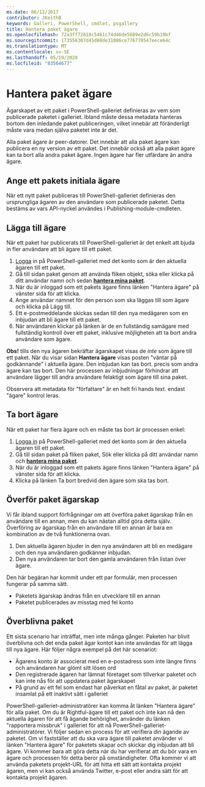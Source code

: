 ```yaml
---
ms.date: 06/12/2017
contributor: JKeithB
keywords: Galleri, PowerShell, cmdlet, psgallery
title: Hantera paket ägare
ms.openlocfilehash: 72a3ff72818c5461c74d46de5689e2d6c59b19bf
ms.sourcegitcommit: 173556307d45d88de31086ce776770547eece64c
ms.translationtype: MT
ms.contentlocale: sv-SE
ms.lasthandoff: 05/19/2020
ms.locfileid: "83564677"
---
```

# <a name="managing-package-owners"></a>Hantera paket ägare

Ägarskapet av ett paket i PowerShell-galleriet definieras av vem som publicerade paketet i galleriet.
Ibland måste dessa metadata hanteras bortom den inledande paket publiceringen, vilket innebär att föränderligt måste vara medan själva paketet inte är det.

Alla paket ägare är peer-datorer.
Det innebär att alla paket ägare kan publicera en ny version av ett paket. Det innebär också att alla paket ägare kan ta bort alla andra paket ägare.
Ingen ägare har fler utfärdare än andra ägare.

## <a name="setting-a-packages-initial-owner"></a>Ange ett pakets initiala ägare

När ett nytt paket publiceras till PowerShell-galleriet definieras den ursprungliga ägaren av den användare som publicerade paketet. Detta bestäms av vars API-nyckel användes i Publishing-module-cmdleten.

## <a name="adding-owners"></a>Lägga till ägare

När ett paket har publicerats till PowerShell-galleriet är det enkelt att bjuda in fler användare att bli ägare till ett paket.

1. [Logga](https://powershellgallery.com/users/account/LogOn) in på PowerShell-galleriet med det konto som är den aktuella ägaren till ett paket.
2. Gå till sidan paket genom att använda fliken objekt, söka eller klicka på ditt användar namn och sedan [**hantera mina paket**](https://www.powershellgallery.com/account/Packages).
3. När du är inloggad som ett pakets ägare finns länken "Hantera ägare" på vänster sida för att klicka.
4. Ange användar namnet för den person som ska läggas till som ägare och klicka på Lägg till.
5. Ett e-postmeddelande skickas sedan till den nya medägaren som en inbjudan att bli ägare till ett paket.
6. När användaren klickar på länken är de en fullständig samägare med fullständig kontroll över ett paket, inklusive möjligheten att ta bort andra användare som ägare.

**Obs!** tills den nya ägaren bekräftar ägarskapet visas de *inte* som ägare till ett paket.
När du visar sidan **Hantera ägare** visas posten "väntar på godkännande" i aktuella ägare.
Den inbjudan kan tas bort. precis som andra ägare kan tas bort.
Den här processen av inbjudningar förhindrar att användare lägger till andra användare felaktigt som ägare till sina paket.

Observera att metadata för "författare" är en helt fri hands text. endast "ägare" kontrol leras.

## <a name="removing-owners"></a>Ta bort ägare

När ett paket har flera ägare och en måste tas bort är processen enkel:

1. [Logga in](https://powershellgallery.com/users/account/LogOn) på PowerShell-galleriet med det konto som är den aktuella ägaren till ett paket.
2. Gå till sidan paket på fliken paket, Sök eller klicka på ditt användar namn och [**hantera mina paket**](https://www.powershellgallery.com/account/Packages).
3. När du är inloggad som ett pakets ägare finns länken "Hantera ägare" på vänster sida för att klicka.
4. Klicka på länken Ta bort bredvid den ägare som ska tas bort.

## <a name="transferring-package-ownership"></a>Överför paket ägarskap

Vi får ibland support förfrågningar om att överföra paket ägarskap från en användare till en annan, men du kan nästan alltid göra detta själv.
Överföring av ägarskap från en användare till en annan är bara en kombination av de två funktionerna ovan.

1. Den aktuella ägaren bjuder in den nya användaren att bli en medägare och den nya användaren godkänner inbjudan.
2. Den nya användaren tar bort den gamla användaren från listan över ägare.

Den här begäran har kommit under ett par formulär, men processen fungerar på samma sätt.

- Paketets ägarskap ändras från en utvecklare till en annan
- Paketet publicerades av misstag med fel konto

## <a name="orphaned-packages"></a>Överblivna paket

Ett sista scenario har inträffat, men inte många gånger.
Paketen har blivit överblivna och det enda paket ägar kontot kan inte användas för att lägga till nya ägare.
Här följer några exempel på det här scenariot:

- Ägarens konto är associerat med en e-postadress som inte längre finns och användaren har glömt sitt lösen ord
- Den registrerade ägaren har lämnat företaget som tillverkar paketet och kan inte nås för att uppdatera paket ägarskapet
- På grund av ett fel som endast har påverkat en fåtal av paket, är paketet insamlat på ett inaktivt sätt i galleriet

PowerShell-galleriet-administratörer kan komma åt länken "Hantera ägare" för alla paket.
Om du är Rightful-ägare till ett paket och inte kan nå den aktuella ägaren för att få ägande behörighet, använder du länken "rapportera missbruk" i galleriet för att nå PowerShell-galleriet-administratörer.
Vi följer sedan en process för att verifiera din ägande av paketet.
Om vi fastställer att du ska vara ägare till paketet använder vi länken "Hantera ägare" för paketets skapar och skickar dig inbjudan att bli ägare.
Vi kommer bara att göra detta när du har verifierat att du bör vara en ägare och processen för detta beror på omständigheter.
Ofta kommer vi att använda paketets projekt-URL för att hitta ett sätt att kontakta projekt ägaren, men vi kan också använda Twitter, e-post eller andra sätt för att kontakta projekt ägaren.
